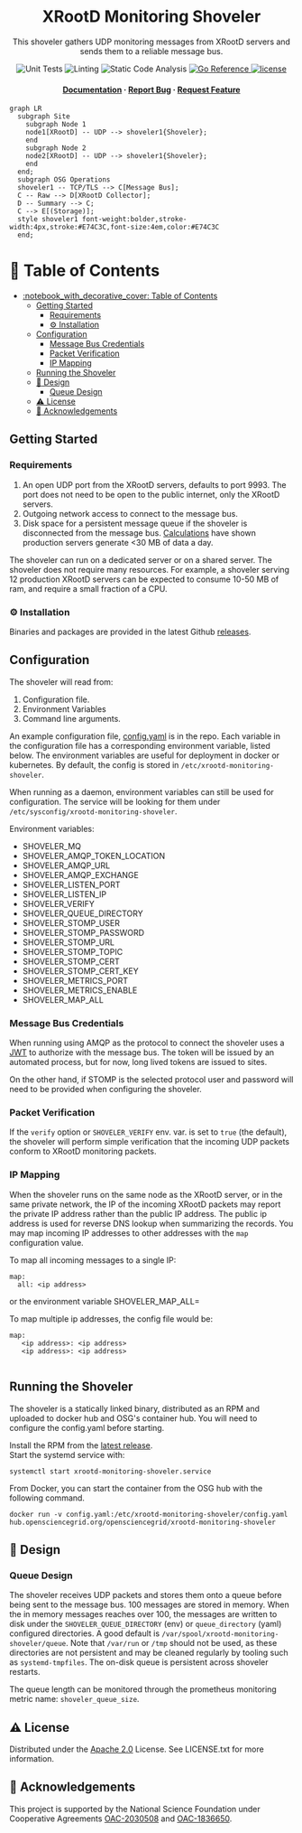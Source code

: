 
<div align="center">

  <h1>XRootD Monitoring Shoveler</h1>
  
  <p>
    This shoveler gathers UDP monitoring messages from XRootD servers and sends them to a reliable message bus.
  </p>

<!-- Badges -->
  <p>
    <img src="https://img.shields.io/github/actions/workflow/status/opensciencegrid/xrootd-monitoring-shoveler/test.yml?label=Unit%20Testing" alt="Unit Tests" />
    <img src="https://img.shields.io/github/actions/workflow/status/opensciencegrid/xrootd-monitoring-shoveler/golangci-lint.yml?label=Go%20Linting" alt="Linting" />
    <img src="https://img.shields.io/github/actions/workflow/status/opensciencegrid/xrootd-monitoring-shoveler/codeql-analysis.yml?label=CodeQL%20Static%20Analysis" alt="Static Code Analysis" />
    <a href="https://pkg.go.dev/github.com/opensciencegrid/xrootd-monitoring-shoveler">
       <img src="https://pkg.go.dev/badge/github.com/opensciencegrid/xrootd-monitoring-shoveler.svg" alt="Go Reference">
    </a>
    <a href="https://github.com/opensciencegrid/xrootd-monitoring-shoveler/blob/main/LICENSE.txt">
       <img src="https://img.shields.io/github/license/opensciencegrid/xrootd-monitoring-shoveler" alt="license" />
    </a>
  </p>
 
  <h4>
    <a href="https://opensciencegrid.org/docs/data/xrootd/install-shoveler/">Documentation</a>
  <span> · </span>
    <a href="https://github.com/opensciencegrid/xrootd-monitoring-shoveler/issues/">Report Bug</a>
  <span> · </span>
    <a href="https://github.com/opensciencegrid/xrootd-monitoring-shoveler/issues/">Request Feature</a>
  </h4>
</div>

```mermaid
graph LR
  subgraph Site
    subgraph Node 1
    node1[XRootD] -- UDP --> shoveler1{Shoveler};
    end
    subgraph Node 2
    node2[XRootD] -- UDP --> shoveler1{Shoveler};
    end
  end;
  subgraph OSG Operations
  shoveler1 -- TCP/TLS --> C[Message Bus];
  C -- Raw --> D[XRootD Collector];
  D -- Summary --> C;
  C --> E[(Storage)];
  style shoveler1 font-weight:bolder,stroke-width:4px,stroke:#E74C3C,font-size:4em,color:#E74C3C
  end;
```

<!-- Table of Contents -->
# :notebook_with_decorative_cover: Table of Contents

- [:notebook\_with\_decorative\_cover: Table of Contents](#notebook_with_decorative_cover-table-of-contents)
  - [Getting Started](#getting-started)
    - [Requirements](#requirements)
    - [:gear: Installation](#gear-installation)
  - [Configuration](#configuration)
    - [Message Bus Credentials](#message-bus-credentials)
    - [Packet Verification](#packet-verification)
    - [IP Mapping](#ip-mapping)
  - [Running the Shoveler](#running-the-shoveler)
  - [:compass: Design](#compass-design)
    - [Queue Design](#queue-design)
  - [:warning: License](#warning-license)
  - [:gem: Acknowledgements](#gem-acknowledgements)

## Getting Started

### Requirements

1. An open UDP port from the XRootD servers, defaults to port 9993.  The port does not need to be open to the public 
   internet, only the XRootD servers.
2. Outgoing network access to connect to the message bus.
3. Disk space for a persistent message queue if the shoveler is disconnected from the message bus.
[Calculations](https://gist.github.com/djw8605/79b3b5a3f5b928f2f50ff469ce57d028) have shown production servers 
   generate <30 MB of data a day.

The shoveler can run on a dedicated server or on a shared server.  The shoveler does not require many resources.
For example, a shoveler serving 12 production XRootD servers can be expected to consume 10-50 MB of ram, 
and require a small fraction of a CPU.

### :gear: Installation

Binaries and packages are provided in the latest Github [releases](https://github.com/opensciencegrid/xrootd-monitoring-shoveler/releases).

## Configuration

The shoveler will read from:

1. Configuration file.
2. Environment Variables
3. Command line arguments.

An example configuration file, [config.yaml](config/config.yaml) is in the repo.  Each variable in the configuration 
file has a corresponding environment variable, listed below.  The environment variables are useful for deployment in 
docker or kubernetes.  By default, the config is stored in `/etc/xrootd-monitoring-shoveler`.

When running as a daemon, environment variables can still be used for configuration. The service will be looking for
them under `/etc/sysconfig/xrootd-monitoring-shoveler`.

Environment variables:

* SHOVELER_MQ
* SHOVELER_AMQP_TOKEN_LOCATION
* SHOVELER_AMQP_URL
* SHOVELER_AMQP_EXCHANGE
* SHOVELER_LISTEN_PORT
* SHOVELER_LISTEN_IP
* SHOVELER_VERIFY
* SHOVELER_QUEUE_DIRECTORY
* SHOVELER_STOMP_USER
* SHOVELER_STOMP_PASSWORD
* SHOVELER_STOMP_URL
* SHOVELER_STOMP_TOPIC
* SHOVELER_STOMP_CERT
* SHOVELER_STOMP_CERT_KEY
* SHOVELER_METRICS_PORT
* SHOVELER_METRICS_ENABLE
* SHOVELER_MAP_ALL

### Message Bus Credentials

When running using AMQP as the protocol to connect the shoveler uses a [JWT](https://jwt.io/) to authorize with the message bus.  The token will be issued by an 
automated process, but for now, long lived tokens are issued to sites. 

On the other hand, if STOMP is the selected protocol user and password will need to be provided when configuring the shoveler.

### Packet Verification

If the `verify` option or `SHOVELER_VERIFY` env. var. is set to `true` (the default), the shoveler will perform 
simple verification that the incoming UDP packets conform to XRootD monitoring packets.

### IP Mapping

When the shoveler runs on the same node as the XRootD server, or in the same private network, the IP of the incoming XRootD
packets may report the private IP address rather than the public IP address.  The public ip address is used for reverse
DNS lookup when summarizing the records.  You may map incoming IP addresses to other addresses with the `map` configuration value.

To map all incoming messages to a single IP:

```
map:
  all: <ip address>
```

or the environment variable SHOVELER_MAP_ALL=<ip address>

To map multiple ip addresses, the config file would be:
   
```
map:
   <ip address>: <ip address>
   <ip address>: <ip address>
   
```

## Running the Shoveler

The shoveler is a statically linked binary, distributed as an RPM and uploaded to docker hub and OSG's container hub.
You will need to configure the config.yaml before starting.

Install the RPM from the [latest release](https://github.com/opensciencegrid/xrootd-monitoring-shoveler/releases).  
Start the systemd service with:

    systemctl start xrootd-monitoring-shoveler.service

From Docker, you can start the container from the OSG hub with the following command.

    docker run -v config.yaml:/etc/xrootd-monitoring-shoveler/config.yaml hub.opensciencegrid.org/opensciencegrid/xrootd-monitoring-shoveler

## :compass: Design 

### Queue Design

The shoveler receives UDP packets and stores them onto a queue before being sent to the message bus.  100 messages 
are stored in memory.  When the in memory messages reaches over 100, the messages are written to disk under the 
`SHOVELER_QUEUE_DIRECTORY` (env) or `queue_directory` (yaml) configured directories.  A good default is 
`/var/spool/xrootd-monitoring-shoveler/queue`. Note that `/var/run` or `/tmp` should not be used, as these directories
 are not persistent and may be cleaned regularly by tooling such as `systemd-tmpfiles`.
The on-disk queue is persistent across shoveler restarts.

The queue length can be monitored through the prometheus monitoring metric name: `shoveler_queue_size`.

## :warning: License

Distributed under the [Apache 2.0](https://choosealicense.com/licenses/apache-2.0/) License. See LICENSE.txt for more information.


## :gem: Acknowledgements

This project is supported by the National Science Foundation under Cooperative Agreements [OAC-2030508](https://www.nsf.gov/awardsearch/showAward?AWD_ID=2030508) and [OAC-1836650](https://www.nsf.gov/awardsearch/showAward?AWD_ID=1836650).


